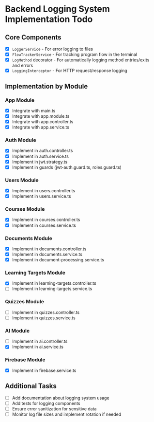 # Backend Logging System Implementation Todo

## Core Components

- [x] `LoggerService` - For error logging to files
- [x] `FlowTrackerService` - For tracking program flow in the terminal
- [x] `LogMethod` decorator - For automatically logging method entries/exits and errors
- [x] `LoggingInterceptor` - For HTTP request/response logging

## Implementation by Module

### App Module

- [x] Integrate with main.ts
- [x] Integrate with app.module.ts
- [x] Integrate with app.controller.ts
- [x] Integrate with app.service.ts

### Auth Module

- [x] Implement in auth.controller.ts
- [x] Implement in auth.service.ts
- [x] Implement in jwt.strategy.ts
- [x] Implement in guards (jwt-auth.guard.ts, roles.guard.ts)

### Users Module

- [x] Implement in users.controller.ts
- [x] Implement in users.service.ts

### Courses Module

- [x] Implement in courses.controller.ts
- [x] Implement in courses.service.ts

### Documents Module

- [x] Implement in documents.controller.ts
- [x] Implement in documents.service.ts
- [x] Implement in document-processing.service.ts

### Learning Targets Module

- [x] Implement in learning-targets.controller.ts
- [ ] Implement in learning-targets.service.ts

### Quizzes Module

- [ ] Implement in quizzes.controller.ts
- [ ] Implement in quizzes.service.ts

### AI Module

- [ ] Implement in ai.controller.ts
- [x] Implement in ai.service.ts

### Firebase Module

- [x] Implement in firebase.service.ts

## Additional Tasks

- [ ] Add documentation about logging system usage
- [ ] Add tests for logging components
- [ ] Ensure error sanitization for sensitive data
- [ ] Monitor log file sizes and implement rotation if needed
